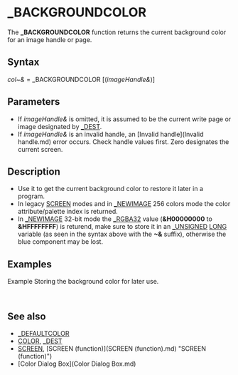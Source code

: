 # _BACKGROUNDCOLOR

The **_BACKGROUNDCOLOR** function returns the current background color for an image handle or page.

  

## Syntax

*col~&* = _BACKGROUNDCOLOR [(*imageHandle&*)]
  

## Parameters

* If *imageHandle&* is omitted, it is assumed to be the current write page or image designated by [_DEST](_DEST.md).
* If *imageHandle&* is an invalid handle, an [Invalid handle](Invalid handle.md) error occurs. Check handle values first. Zero designates the current screen.

  

## Description

* Use it to get the current background color to restore it later in a program.
* In legacy [SCREEN](SCREEN.md) modes and in [_NEWIMAGE](_NEWIMAGE.md) 256 colors mode the color attribute/palette index is returned.
* In [_NEWIMAGE](_NEWIMAGE.md) 32-bit mode the [_RGBA32](_RGBA32.md) value (**&H00000000** to **&HFFFFFFFF**) is returend, make sure to store it in an [_UNSIGNED](_UNSIGNED.md) [LONG](LONG.md) variable (as seen in the syntax above with the **~&** suffix), otherwise the blue component may be lost.

  

## Examples

Example
Storing the background color for later use.

``` [SCREEN](SCREEN.md) 0 [COLOR](COLOR.md) 1, 3 'set color 1 as foreground, color 3 as background [CLS](CLS.md) col~& = _BACKGROUNDCOLOR [PRINT](PRINT.md) col~&  
```

``` 3  
```

  

## See also

* [_DEFAULTCOLOR](_DEFAULTCOLOR.md)
* [COLOR](COLOR.md), [_DEST](_DEST.md)
* [SCREEN](SCREEN.md), [SCREEN (function)](SCREEN (function).md) "SCREEN (function)")
* [Color Dialog Box](Color Dialog Box.md)

  
